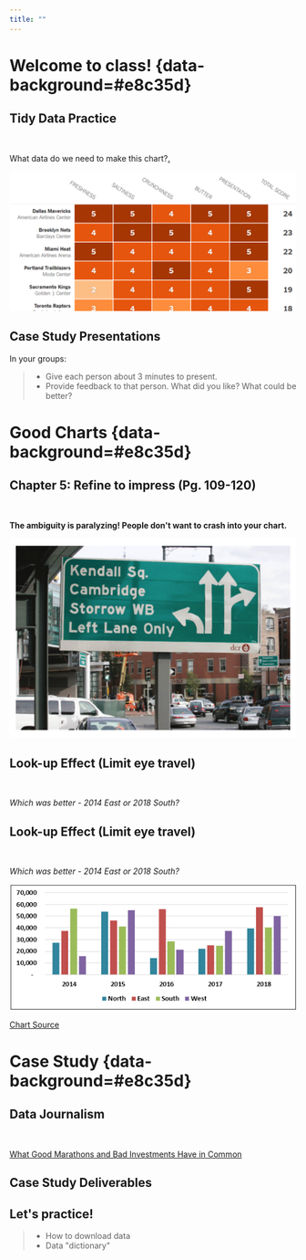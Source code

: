 ```yaml
---
title: ""
---
```


# Welcome to class!  {data-background=#e8c35d}

## Tidy Data Practice

<br>

What data do we need to make this chart?[.]()

![](images/tidydata/tidy_popcorn.png)

## Case Study Presentations

In your groups:

> - Give each person about 3 minutes to present.
> - Provide feedback to that person. What did you like? What could be better?

<!-----------
## In your breakout rooms:

<br>

What have you learned about data and the process of collecting data?

Your group needs to list 3 things in Slack.

## EdConnect

>- Record a video and hit the green submit button.
>  - Your video might not show up right away
>  - Click on the class group name (left panel) to get it to refresh

---------->

# Good Charts {data-background=#e8c35d}

## Chapter 5: Refine to impress (Pg. 109-120)

<br>

**The ambiguity is paralyzing! People don't want to crash into your chart.**

![](images/gc/Ch5_street_sign_paralyzing.png)

<!----

## The traffic metaphor of visualization

<div class="container">

<div class="col">

![](images/gc/Ch5_street_sign_paralyzing.png)

</div>

<div class="col">

<p style="font-size:2vw;text-align:left">
With bad charts, instead of using the chart to guide the meeting, each member has to assign meaning themselves. The team members must slow down purposeful thinking and shift the focus of the meeting to understanding the chart instead of insight and decision making. Everyone gets distracted trying to figure the chart out as quickly as possible. The stress rises as understanding fades. A thought accident is grinding insight to a halt. Some participants are shifting attention to their phones or screens to avoid the collision. We are reading the chart instead of using it to get where the meeting is intended to go! 
</p>

</div>

</div>

---->

## Look-up Effect (Limit eye travel)

<br>

*Which was better - 2014 East or 2018 South?*

## Look-up Effect (Limit eye travel)

<br>

*Which was better - 2014 East or 2018 South?*

![](images/other/look_up_legends.png)
   
[Chart Source](https://www.wallstreetmojo.com/legends-in-excel-chart/)



<!-------------------
# Supplemental Reading {data-background=#e8c35d}

## You should know how to:

>- Build a histogram
>- Build a box plot
>- Build a line chart
>- Create bins from a continuous measure

Bring questions to class on Thursday.

## [Building a Histogram](https://help.tableau.com/current/pro/desktop/en-us/buildexamples_histogram.htm)

> 1. Drag Quantity to Columns
> 2. Click "Show Me" on the toolbar, then select the histogram chart type.

## [Create Bins from a Continuous Measure](https://help.tableau.com/current/pro/desktop/en-us/calculations_bins.htm)

> 1. In the Data pane, right-click (control-click on Mac) a measure and select Create > Bins.   
   
*How do you change the bin size?*   
*Why would we change the bin size?*
------------------->

# Case Study {data-background=#e8c35d}

## Data Journalism

<br>

[What Good Marathons and Bad Investments Have in Common](https://www.nytimes.com/2014/04/23/upshot/what-good-marathons-and-bad-investments-have-in-common.html)

## Case Study Deliverables

## Let's practice!

> - How to download data
> - Data "dictionary"


<!----------------
## Running marathons

What is normal about marathons?

>- Make sure you understand the deliverables!
>- Data dictionary
>- How to get the data
>- Article template

## Plotting Marathons

Let's make a histogram.
------------------------->
